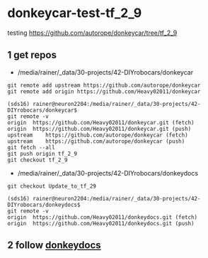 # donkeycar-test-tf_2_9
testing https://github.com/autorope/donkeycar/tree/tf_2_9

## 1 get repos
- /media/rainer/_data/30-projects/42-DIYrobocars/donkeycar
```
git remote add upstream https://github.com/autorope/donkeycar
git remote add origin https://github.com/Heavy02011/donkeycar

(sds16) rainer@neuron2204:/media/rainer/_data/30-projects/42-DIYrobocars/donkeycar$ 
git remote -v
origin	https://github.com/Heavy02011/donkeycar.git (fetch)
origin	https://github.com/Heavy02011/donkeycar.git (push)
upstream	https://github.com/autorope/donkeycar (fetch)
upstream	https://github.com/autorope/donkeycar (push)
git fetch --all
git push origin tf_2_9
git checkout tf_2_9
```
- /media/rainer/_data/30-projects/42-DIYrobocars/donkeydocs
```
git checkout Update_to_tf_29

(sds16) rainer@neuron2204:/media/rainer/_data/30-projects/42-DIYrobocars/donkeydocs$ 
git remote -v
origin	https://github.com/Heavy02011/donkeydocs.git (fetch)
origin	https://github.com/Heavy02011/donkeydocs.git (push)
```
## 2 follow [donkeydocs](https://github.com/autorope/donkeydocs/blob/Update_to_tf_29/docs/guide/robot_sbc/setup_jetson_nano.md#installation-for-donkey-car-main)
